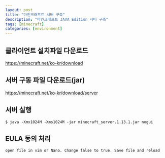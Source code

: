 ```yaml
---
layout: post
title: "마인크래프트 서버 구축"
description: "마인크래프트 JAVA Edition 서버 구축"
tags: [minecraft]
categories: [environment]
---
```


## 클라이언트 설치파일 다운로드
https://minecraft.net/ko-kr/download

## 서버 구동 파일 다운로드(jar)
https://minecraft.net/ko-kr/download/server

## 서버 실행
    $ java -Xmx1024M -Xms1024M -jar minecraft_server.1.13.1.jar nogui

## EULA 동의 처리
    open file in vim or Nano. Change false to true. Save file and reload